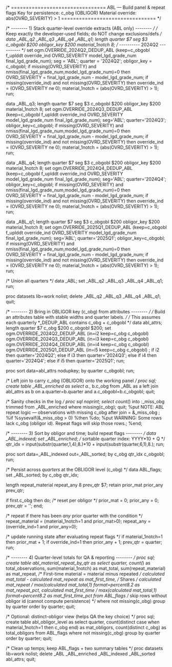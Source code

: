 /* ================================
   ABL — Build panel & repeat flags
   Key for persistence: c_obg (OBLIGOR)
   Material override: abs(OVRD_SEVERITY) > 1
   ================================ */

/* -------- 1) Stack quarter-level override extracts (ABL only) -------- */
/* Keep exactly the developer-used fields; do NOT change exclusions/defs */
data _ABL_q2 _ABL_q3 _ABL_q4 _ABL_q1;
  length quarter $7 seg $3 c_obgobl $200 obligor_key $200 material_1notch 8;
  /* ---------- 2024Q2 ---------- */
  set ogm.OVERRIDE_2024Q2_DEDUP_ABL
    (keep=c_obgobl f_uplddt override_ind OVRD_SEVERITY
          model_lgd_grade_num final_lgd_grade_num);
  seg      = 'ABL';
  quarter  = '2024Q2';
  obligor_key = c_obgobl;
  if missing(OVRD_SEVERITY) and nmiss(final_lgd_grade_num,model_lgd_grade_num)=0
    then OVRD_SEVERITY = final_lgd_grade_num - model_lgd_grade_num;
  if missing(override_ind) and not missing(OVRD_SEVERITY) then override_ind = (OVRD_SEVERITY ne 0);
  material_1notch = (abs(OVRD_SEVERITY) > 1);
run;

data _ABL_q3;
  length quarter $7 seg $3 c_obgobl $200 obligor_key $200 material_1notch 8;
  set ogm.OVERRIDE_2024Q3_DEDUP_ABL
    (keep=c_obgobl f_uplddt override_ind OVRD_SEVERITY
          model_lgd_grade_num final_lgd_grade_num);
  seg='ABL'; quarter='2024Q3'; obligor_key=c_obgobl;
  if missing(OVRD_SEVERITY) and nmiss(final_lgd_grade_num,model_lgd_grade_num)=0
    then OVRD_SEVERITY = final_lgd_grade_num - model_lgd_grade_num;
  if missing(override_ind) and not missing(OVRD_SEVERITY) then override_ind = (OVRD_SEVERITY ne 0);
  material_1notch = (abs(OVRD_SEVERITY) > 1);
run;

data _ABL_q4;
  length quarter $7 seg $3 c_obgobl $200 obligor_key $200 material_1notch 8;
  set ogm.OVERRIDE_2024Q4_DEDUP_ABL
    (keep=c_obgobl f_uplddt override_ind OVRD_SEVERITY
          model_lgd_grade_num final_lgd_grade_num);
  seg='ABL'; quarter='2024Q4'; obligor_key=c_obgobl;
  if missing(OVRD_SEVERITY) and nmiss(final_lgd_grade_num,model_lgd_grade_num)=0
    then OVRD_SEVERITY = final_lgd_grade_num - model_lgd_grade_num;
  if missing(override_ind) and not missing(OVRD_SEVERITY) then override_ind = (OVRD_SEVERITY ne 0);
  material_1notch = (abs(OVRD_SEVERITY) > 1);
run;

data _ABL_q1;
  length quarter $7 seg $3 c_obgobl $200 obligor_key $200 material_1notch 8;
  set ogm.OVERRIDE_2025Q1_DEDUP_ABL
    (keep=c_obgobl f_uplddt override_ind OVRD_SEVERITY
          model_lgd_grade_num final_lgd_grade_num);
  seg='ABL'; quarter='2025Q1'; obligor_key=c_obgobl;
  if missing(OVRD_SEVERITY) and nmiss(final_lgd_grade_num,model_lgd_grade_num)=0
    then OVRD_SEVERITY = final_lgd_grade_num - model_lgd_grade_num;
  if missing(override_ind) and not missing(OVRD_SEVERITY) then override_ind = (OVRD_SEVERITY ne 0);
  material_1notch = (abs(OVRD_SEVERITY) > 1);
run;

/* Union all quarters */
data _ABL;
  set _ABL_q2 _ABL_q3 _ABL_q4 _ABL_q1;
run;

proc datasets lib=work nolist; delete _ABL_q2 _ABL_q3 _ABL_q4 _ABL_q1; quit;

/* -------- 2) Bring in OBLIGOR key (c_obg) from attributes -------- */
/* Build an attributes table with stable widths and quarter labels.   */
/* This assumes each quarterly *_DEDUP_ABL contains c_obg + c_obgobl */
data abl_attrs;
  length quarter $7 c_obg $200 c_obgobl $200;
  set
    ogm.OVERRIDE_2024Q2_DEDUP_ABL (in=i2 keep=c_obg c_obgobl)
    ogm.OVERRIDE_2024Q3_DEDUP_ABL (in=i3 keep=c_obg c_obgobl)
    ogm.OVERRIDE_2024Q4_DEDUP_ABL (in=i4 keep=c_obg c_obgobl)
    ogm.OVERRIDE_2025Q1_DEDUP_ABL (in=i5 keep=c_obg c_obgobl)
  ;
  if      i2 then quarter='2024Q2';
  else if i3 then quarter='2024Q3';
  else if i4 then quarter='2024Q4';
  else if i5 then quarter='2025Q1';
run;

proc sort data=abl_attrs nodupkey; by quarter c_obgobl; run;

/* Left join to carry c_obg (OBLIGOR) onto the working panel */
proc sql;
  create table _ABL_enriched as
  select a.*, b.c_obg
  from _ABL as a
  left join abl_attrs as b
    on a.quarter=b.quarter and a.c_obgobl=b.c_obgobl;
quit;

/* Sanity checks in the log */
proc sql noprint;
  select count(*) into :_miss_obg trimmed
  from _ABL_enriched where missing(c_obg);
quit;
%put NOTE: ABL repeat logic — observations with missing c_obg after join = &_miss_obg ;
%if %sysevalf(&_miss_obg > 0) %then %do;
  %put WARNING: Some rows lack c_obg (obligor id). Repeat flags will skip those rows.;
%end;

/* -------- 3) Sort by obligor and time; build repeat flags -------- */
data _ABL_indexed;
  set _ABL_enriched;
  /* sortable quarter index: YYYY*10 + Q */
  qtr_idx = input(substr(quarter,1,4),8.)*10 + input(substr(quarter,6,1),8.);
run;

proc sort data=_ABL_indexed out=_ABL_sorted;
  by c_obg qtr_idx c_obgobl;
run;

/* Persist across *quarters* at the OBLIGOR level (c_obg) */
data ABL_flags;
  set _ABL_sorted;
  by c_obg qtr_idx;

  length repeat_material repeat_any 8 prev_qtr $7;
  retain prior_mat prior_any prev_qtr;

  if first.c_obg then do;           /* reset per obligor */
    prior_mat = 0;
    prior_any = 0;
    prev_qtr  = '';
  end;

  /* repeat if there has been *any* prior quarter with the condition */
  repeat_material = (material_1notch=1 and prior_mat>0);
  repeat_any      = (override_ind=1     and prior_any>0);

  /* update running state after evaluating repeat flags */
  if material_1notch=1 then prior_mat + 1;
  if override_ind=1     then prior_any + 1;
  prev_qtr = quarter;
run;

/* -------- 4) Quarter-level totals for QA & reporting -------- */
proc sql;
  create table abl_material_repeat_by_qtr as
  select
      quarter,
      count(*)                                    as total_observations,
      sum(material_1notch)                        as mat_total,
      sum(repeat_material)                        as mat_repeat,
      /* First-time material = material minus repeated */
      calculated mat_total - calculated mat_repeat as mat_first_time,
      /* Shares */
      calculated mat_repeat     / max(calculated mat_total,1) format=percent8.2 as mat_repeat_pct,
      calculated mat_first_time / max(calculated mat_total,1) format=percent8.2 as mat_first_time_pct
  from ABL_flags
  /* skip rows without obligor id (cannot compute persistence) */
  where not missing(c_obg)
  group by quarter
  order by quarter;
quit;

/* Optional: distinct-obligor view (helps QA the key choice) */
proc sql;
  create table abl_obligor_level as
  select quarter,
         count(distinct case when material_1notch=1 then c_obg end) as mat_obligors,
         count(distinct c_obg)                                      as total_obligors
  from ABL_flags
  where not missing(c_obg)
  group by quarter
  order by quarter;
quit;

/* Clean up temps; keep ABL_flags + two summary tables */
proc datasets lib=work nolist;
  delete _ABL _ABL_enriched _ABL_indexed _ABL_sorted abl_attrs;
quit;

